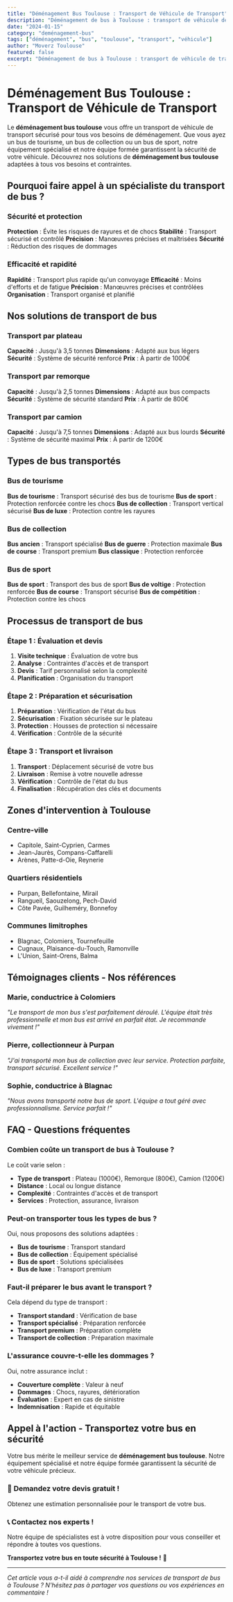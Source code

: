 ```yaml
---
title: "Déménagement Bus Toulouse : Transport de Véhicule de Transport"
description: "Déménagement de bus à Toulouse : transport de véhicule de transport. Équipement spécialisé, équipe formée, assurance complète. Devis gratuit."
date: "2024-01-15"
category: "deménagement-bus"
tags: ["déménagement", "bus", "toulouse", "transport", "véhicule"]
author: "Moverz Toulouse"
featured: false
excerpt: "Déménagement de bus à Toulouse : transport de véhicule de transport. Équipement spécialisé, équipe formée, assurance complète."
---
```


# Déménagement Bus Toulouse : Transport de Véhicule de Transport

Le **déménagement bus toulouse** vous offre un transport de véhicule de transport sécurisé pour tous vos besoins de déménagement. Que vous ayez un bus de tourisme, un bus de collection ou un bus de sport, notre équipement spécialisé et notre équipe formée garantissent la sécurité de votre véhicule. Découvrez nos solutions de **déménagement bus toulouse** adaptées à tous vos besoins et contraintes.

## Pourquoi faire appel à un spécialiste du transport de bus ?

### Sécurité et protection

**Protection** : Évite les risques de rayures et de chocs
**Stabilité** : Transport sécurisé et contrôlé
**Précision** : Manœuvres précises et maîtrisées
**Sécurité** : Réduction des risques de dommages

### Efficacité et rapidité

**Rapidité** : Transport plus rapide qu'un convoyage
**Efficacité** : Moins d'efforts et de fatigue
**Précision** : Manœuvres précises et contrôlées
**Organisation** : Transport organisé et planifié

## Nos solutions de transport de bus

### Transport par plateau

**Capacité** : Jusqu'à 3,5 tonnes
**Dimensions** : Adapté aux bus légers
**Sécurité** : Système de sécurité renforcé
**Prix** : À partir de 1000€

### Transport par remorque

**Capacité** : Jusqu'à 2,5 tonnes
**Dimensions** : Adapté aux bus compacts
**Sécurité** : Système de sécurité standard
**Prix** : À partir de 800€

### Transport par camion

**Capacité** : Jusqu'à 7,5 tonnes
**Dimensions** : Adapté aux bus lourds
**Sécurité** : Système de sécurité maximal
**Prix** : À partir de 1200€

## Types de bus transportés

### Bus de tourisme

**Bus de tourisme** : Transport sécurisé des bus de tourisme
**Bus de sport** : Protection renforcée contre les chocs
**Bus de collection** : Transport vertical sécurisé
**Bus de luxe** : Protection contre les rayures

### Bus de collection

**Bus ancien** : Transport spécialisé
**Bus de guerre** : Protection maximale
**Bus de course** : Transport premium
**Bus classique** : Protection renforcée

### Bus de sport

**Bus de sport** : Transport des bus de sport
**Bus de voltige** : Protection renforcée
**Bus de course** : Transport sécurisé
**Bus de compétition** : Protection contre les chocs

## Processus de transport de bus

### Étape 1 : Évaluation et devis

1. **Visite technique** : Évaluation de votre bus
2. **Analyse** : Contraintes d'accès et de transport
3. **Devis** : Tarif personnalisé selon la complexité
4. **Planification** : Organisation du transport

### Étape 2 : Préparation et sécurisation

1. **Préparation** : Vérification de l'état du bus
2. **Sécurisation** : Fixation sécurisée sur le plateau
3. **Protection** : Housses de protection si nécessaire
4. **Vérification** : Contrôle de la sécurité

### Étape 3 : Transport et livraison

1. **Transport** : Déplacement sécurisé de votre bus
2. **Livraison** : Remise à votre nouvelle adresse
3. **Vérification** : Contrôle de l'état du bus
4. **Finalisation** : Récupération des clés et documents

## Zones d'intervention à Toulouse

### Centre-ville
- Capitole, Saint-Cyprien, Carmes
- Jean-Jaurès, Compans-Caffarelli
- Arènes, Patte-d-Oie, Reynerie

### Quartiers résidentiels
- Purpan, Bellefontaine, Mirail
- Rangueil, Saouzelong, Pech-David
- Côte Pavée, Guilheméry, Bonnefoy

### Communes limitrophes
- Blagnac, Colomiers, Tournefeuille
- Cugnaux, Plaisance-du-Touch, Ramonville
- L'Union, Saint-Orens, Balma

## Témoignages clients - Nos références

### Marie, conductrice à Colomiers
*"Le transport de mon bus s'est parfaitement déroulé. L'équipe était très professionnelle et mon bus est arrivé en parfait état. Je recommande vivement !"*

### Pierre, collectionneur à Purpan
*"J'ai transporté mon bus de collection avec leur service. Protection parfaite, transport sécurisé. Excellent service !"*

### Sophie, conductrice à Blagnac
*"Nous avons transporté notre bus de sport. L'équipe a tout géré avec professionnalisme. Service parfait !"*

## FAQ - Questions fréquentes

### Combien coûte un transport de bus à Toulouse ?

Le coût varie selon :
- **Type de transport** : Plateau (1000€), Remorque (800€), Camion (1200€)
- **Distance** : Local ou longue distance
- **Complexité** : Contraintes d'accès et de transport
- **Services** : Protection, assurance, livraison

### Peut-on transporter tous les types de bus ?

Oui, nous proposons des solutions adaptées :
- **Bus de tourisme** : Transport standard
- **Bus de collection** : Équipement spécialisé
- **Bus de sport** : Solutions spécialisées
- **Bus de luxe** : Transport premium

### Faut-il préparer le bus avant le transport ?

Cela dépend du type de transport :
- **Transport standard** : Vérification de base
- **Transport spécialisé** : Préparation renforcée
- **Transport premium** : Préparation complète
- **Transport de collection** : Préparation maximale

### L'assurance couvre-t-elle les dommages ?

Oui, notre assurance inclut :
- **Couverture complète** : Valeur à neuf
- **Dommages** : Chocs, rayures, détérioration
- **Évaluation** : Expert en cas de sinistre
- **Indemnisation** : Rapide et équitable

## Appel à l'action - Transportez votre bus en sécurité

Votre bus mérite le meilleur service de **déménagement bus toulouse**. Notre équipement spécialisé et notre équipe formée garantissent la sécurité de votre véhicule précieux.

### 🚌 **Demandez votre devis gratuit !**

Obtenez une estimation personnalisée pour le transport de votre bus.

### 📞 **Contactez nos experts !**

Notre équipe de spécialistes est à votre disposition pour vous conseiller et répondre à toutes vos questions.

**Transportez votre bus en toute sécurité à Toulouse !** 🚚

---

*Cet article vous a-t-il aidé à comprendre nos services de transport de bus à Toulouse ? N'hésitez pas à partager vos questions ou vos expériences en commentaire !*
